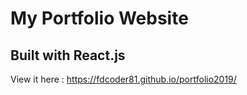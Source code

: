 # My Portfolio Website

## Built with React.js

View it here : https://fdcoder81.github.io/portfolio2019/
